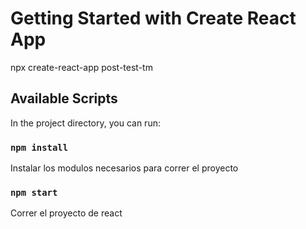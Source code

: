 # Getting Started with Create React App

npx create-react-app post-test-tm

## Available Scripts

In the project directory, you can run:

### `npm install`
 Instalar los modulos necesarios para correr el proyecto

### `npm start`
 Correr el proyecto de react


